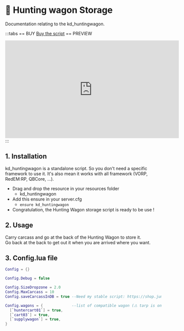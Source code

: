 # :deer: Hunting wagon Storage
Documentation relating to the kd_huntingwagon.

:::tabs
== BUY
[Buy the script](https://jumpon-studios.com/redm/hunting-wagon)
== PREVIEW
<iframe width="560" height="315" src="https://www.youtube.com/embed/CA1v7WScf_U?si=i_uMbhvL92IlO7Db" title="YouTube video player" frameborder="0" allow="accelerometer; autoplay; clipboard-write; encrypted-media; gyroscope; picture-in-picture; web-share" allowfullscreen></iframe>
:::

## 1. Installation
kd_huntingwagon is a standalone script. So you don't need a specific framework to use it. It's also mean it works with all framework (VORP, RedEM:RP, QBCore, …).

- Drag and drop the resource in your resources folder
  - kd_huntingwagon
- Add this ensure in your server.cfg
  - `ensure kd_huntingwagon`
- Congratulation, the Hunting Wagon storage script is ready to be use !

## 2. Usage
Carry carcass and go at the back of the Hunting Wagon to store it. <br>
Go back at the back to get out it when you are arrived where you want.

## 3. Config.lua file
```lua
Config = {}

Config.Debug = false

Config.SizeDropzone = 2.0
Config.MaxCarcass = 10
Config.saveCarcassInDB = true --Need my stable script: https://shop.jumpon-studios.com/package/5705468

Config.wagons = {             --list of compatible wagon (⚠ tarp is only available on huntercart01 ⚠)
  [`huntercart01`] = true,
  [`cart03`] = true,
  [`supplywagon`] = true,
}
```
